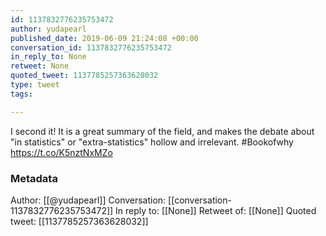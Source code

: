 ```yaml
---
id: 1137832776235753472
author: yudapearl
published_date: 2019-06-09 21:24:08 +00:00
conversation_id: 1137832776235753472
in_reply_to: None
retweet: None
quoted_tweet: 1137785257363628032
type: tweet
tags:

---
```


I second it! It is a great summary of the field, and makes the debate about "in statistics" or "extra-statistics" hollow and irrelevant. #Bookofwhy https://t.co/K5nztNxMZo

### Metadata

Author: [[@yudapearl]]
Conversation: [[conversation-1137832776235753472]]
In reply to: [[None]]
Retweet of: [[None]]
Quoted tweet: [[1137785257363628032]]

